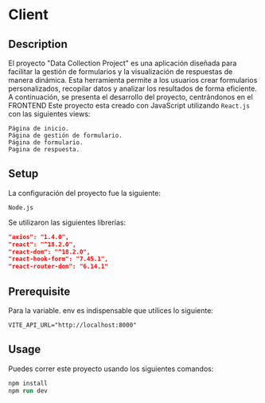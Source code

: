 # Client

## Description

El proyecto "Data Collection Project" es una aplicación diseñada para facilitar la gestión de formularios y la visualización de respuestas de manera dinámica. Esta herramienta permite a los usuarios crear formularios personalizados, recopilar datos y analizar los resultados de forma eficiente. A continuación, se presenta el desarrollo del proyecto, centrándonos en el FRONTEND
Este proyecto esta creado con JavaScript utilizando `React.js` con las siguientes views:
```
Página de inicio.
Página de gestión de formulario.
Página de formulario.
Pagina de respuesta. 
```

## Setup
La configuración del proyecto fue la siguiente:

`Node.js`

Se utilizaron las siguientes librerías:
```json
"axios": "1.4.0",
"react": "^18.2.0",
"react-dom": "^18.2.0",
"react-hook-form": "7.45.1",
"react-router-dom": "6.14.1"
```


## Prerequisite 
Para la variable. env es indispensable que utilices lo siguiente:
```
VITE_API_URL="http://localhost:8000"
```

## Usage 
Puedes correr este proyecto usando los siguientes comandos:
```ps
npm install 
npm run dev
```